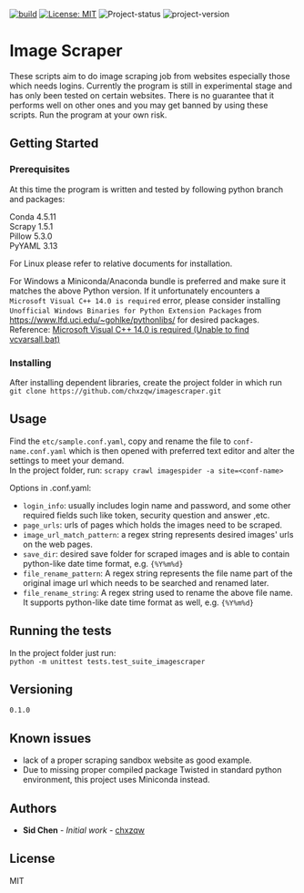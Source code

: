 [![build](https://travis-ci.com/chxzqw/imagescraper.svg?branch=master)](https://travis-ci.com/chxzqw/imagescraper#)
[![License: MIT](https://img.shields.io/badge/License-MIT-brightgreen.svg)](https://github.com/chxzqw/imagescraper/blob/master/LICENSE)
![Project-status](https://img.shields.io/badge/Status-experimental-red.svg)
![project-version](https://img.shields.io/badge/version-0.1.0-red.svg)

# Image Scraper

These scripts aim to do image scraping job from websites especially those which needs logins. Currently the program is still in experimental stage and has only been tested on certain websites. There is no guarantee that it performs well on other ones and you may get banned by using these scripts. Run the program at your own risk.

## Getting Started

### Prerequisites

At this time the program is written and tested by following python branch and packages:

Conda 4.5.11  
Scrapy 1.5.1  
Pillow 5.3.0  
PyYAML 3.13  

For Linux please refer to relative documents for installation.

For Windows a Miniconda/Anaconda bundle is preferred and make sure it matches the above Python version.
If it unfortunately encounters a `Microsoft Visual C++ 14.0 is required` error, please consider installing `Unofficial Windows Binaries for Python Extension Packages` from <https://www.lfd.uci.edu/~gohlke/pythonlibs/> for desired packages.  
Reference: [Microsoft Visual C++ 14.0 is required (Unable to find vcvarsall.bat)](https://stackoverflow.com/questions/29846087/microsoft-visual-c-14-0-is-required-unable-to-find-vcvarsall-bat)

### Installing

After installing dependent libraries, create the project folder in which run  
`git clone https://github.com/chxzqw/imagescraper.git`  

## Usage

Find the `etc/sample.conf.yaml`, copy and rename the file to `conf-name.conf.yaml` which is then opened with preferred text editor and alter the settings to meet your demand.  
In the project folder, run:
`scrapy crawl imagespider -a site=<conf-name>`

Options in <conf-name>.conf.yaml:
* `login_info`: usually includes login name and password, and some other required fields such like token, security question and answer ,etc.
* `page_urls`: urls of pages which holds the images need to be scraped.
* `image_url_match_pattern`: a regex string represents desired images' urls on the web pages.
* `save_dir`: desired save folder for scraped images and is able to contain python-like date time format, e.g. `{%Y%m%d}`
* `file_rename_pattern`: A regex string represents the file name part of the original image url which needs to be searched and renamed later.
* `file_rename_string`: A regex string used to rename the above file name. It supports python-like date time format as well, e.g. `{%Y%m%d}`

## Running the tests

In the project folder just run:  
`python -m unittest tests.test_suite_imagescraper`

## Versioning

`0.1.0`

## Known issues

* lack of a proper scraping sandbox website as good example.
* Due to missing proper compiled package Twisted in standard python environment, this project uses Miniconda instead.

## Authors

* **Sid Chen** - *Initial work* - [chxzqw](https://github.com/chxzqw)

## License

MIT
